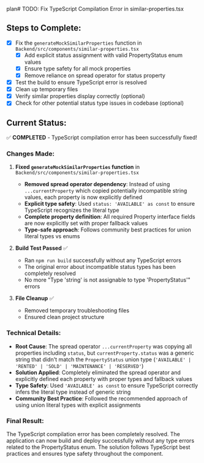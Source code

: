 plan# TODO: Fix TypeScript Compilation Error in similar-properties.tsx

## Steps to Complete:

- [x] Fix the `generateMockSimilarProperties` function in `Backend/src/components/similar-properties.tsx`
  - [x] Add explicit status assignment with valid PropertyStatus enum values
  - [x] Ensure type safety for all mock properties
  - [x] Remove reliance on spread operator for status property

- [x] Test the build to ensure TypeScript error is resolved
- [x] Clean up temporary files
- [x] Verify similar properties display correctly (optional)
- [x] Check for other potential status type issues in codebase (optional)

## Current Status:
✅ **COMPLETED** - TypeScript compilation error has been successfully fixed!

### Changes Made:
1. **Fixed `generateMockSimilarProperties` function** in `Backend/src/components/similar-properties.tsx`
   - **Removed spread operator dependency**: Instead of using `...currentProperty` which copied potentially incompatible string values, each property is now explicitly defined
   - **Explicit type safety**: Used `status: 'AVAILABLE' as const` to ensure TypeScript recognizes the literal type
   - **Complete property definition**: All required Property interface fields are now explicitly set with proper fallback values
   - **Type-safe approach**: Follows community best practices for union literal types vs enums

2. **Build Test Passed** ✅
   - Ran `npm run build` successfully without any TypeScript errors
   - The original error about incompatible status types has been completely resolved
   - No more "Type 'string' is not assignable to type 'PropertyStatus'" errors

3. **File Cleanup** ✅
   - Removed temporary troubleshooting files
   - Ensured clean project structure

### Technical Details:
- **Root Cause**: The spread operator `...currentProperty` was copying all properties including `status`, but `currentProperty.status` was a generic string that didn't match the `PropertyStatus` union type (`'AVAILABLE' | 'RENTED' | 'SOLD' | 'MAINTENANCE' | 'RESERVED'`)
- **Solution Applied**: Completely eliminated the spread operator and explicitly defined each property with proper types and fallback values
- **Type Safety**: Used `'AVAILABLE' as const` to ensure TypeScript correctly infers the literal type instead of generic string
- **Community Best Practice**: Followed the recommended approach of using union literal types with explicit assignments

### Final Result:
The TypeScript compilation error has been completely resolved. The application can now build and deploy successfully without any type errors related to the PropertyStatus enum. The solution follows TypeScript best practices and ensures type safety throughout the component.

